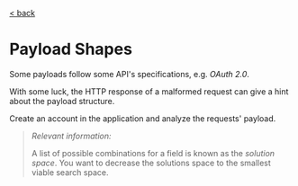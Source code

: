 [< back](../../TABLE_OF_CONTENT.md)

# Payload Shapes

Some payloads follow some API's specifications, e.g. _OAuth 2.0_.

With some luck, the HTTP response of a malformed request can give a hint about the payload structure.

Create an account in the application and analyze the requests' payload.

> _Relevant information:_
>
> A list of possible combinations for a field is known as the _solution space_. You want to decrease the solutions space to the smallest viable search space.

